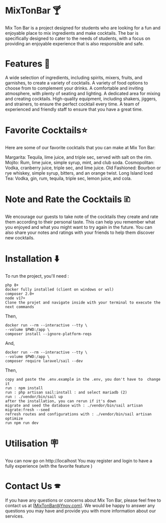 # MixTonBar 🍸

Mix Ton Bar is a project designed for students who are looking for a fun and enjoyable place to mix ingredients and make cocktails. The bar is specifically designed to cater to the needs of students, with a focus on providing an enjoyable experience that is also responsible and safe.

# Features 🍹

A wide selection of ingredients, including spirits, mixers, fruits, and garnishes, to create a variety of cocktails.
A variety of food options to choose from to complement your drinks.
A comfortable and inviting atmosphere, with plenty of seating and lighting.
A dedicated area for mixing and creating cocktails.
High-quality equipment, including shakers, jiggers, and strainers, to ensure the perfect cocktail every time.
A team of experienced and friendly staff to ensure that you have a great time.

# Favorite Cocktails⭐

Here are some of our favorite cocktails that you can make at Mix Ton Bar:

Margarita: Tequila, lime juice, and triple sec, served with salt on the rim.
Mojito: Rum, lime juice, simple syrup, mint, and club soda.
Cosmopolitan: Vodka, cranberry juice, triple sec, and lime juice.
Old Fashioned: Bourbon or rye whiskey, simple syrup, bitters, and an orange twist.
Long Island Iced Tea: Vodka, gin, rum, tequila, triple sec, lemon juice, and cola.

# Note and Rate the Cocktails 🗈

We encourage our guests to take note of the cocktails they create and rate them according to their personal taste. This can help you remember what you enjoyed and what you might want to try again in the future. You can also share your notes and ratings with your friends to help them discover new cocktails.


# Installation ⬇️
To run the project, you'll need :

    php 8+
    docker fully installed (client on windows or wsl)
    composer 2.0+
    node v17+
    Clone the projet and navigate inside with your terminal to execute the next commands

Then,

    docker run --rm --interactive --tty \
    --volume $PWD:/app \
    composer install --ignore-platform-reqs
And,

    docker run --rm --interactive --tty \
    --volume $PWD:/app \
    composer require laravel/sail --dev

Then,

    copy and paste the .env.example in the .env, you don't have to  change it
    run : npm install
    run : php artisan sail:install : and select mariadb (2)
    run : ./vendor/bin/sail up
    after the installation, you can rerun if it's down
    migrate and seed the database with : ./vendor/bin/sail artisan migrate:fresh --seed
    refresh routes and configurations with : ./vendor/bin/sail artisan optimize
    run npm run dev


# Utilisation 🪧

You can now go on http://localhost
You may register and login to have a fully experience (with the favorite feature )

# Contact Us 🕿

If you have any questions or concerns about Mix Ton Bar, please feel free to contact us at [MixTonBar@Ynov.com]. We would be happy to answer any questions you may have and provide you with more information about our services.